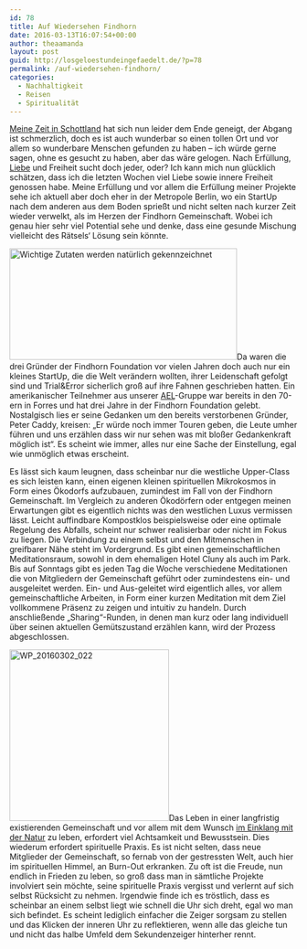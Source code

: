 ```yaml
---
id: 78
title: Auf Wiedersehen Findhorn
date: 2016-03-13T16:07:54+00:00
author: theaamanda
layout: post
guid: http://losgeloestundeingefaedelt.de/?p=78
permalink: /auf-wiedersehen-findhorn/
categories:
  - Nachhaltigkeit
  - Reisen
  - Spiritualität
---
```

[Meine Zeit in Schottland](http://losgeloestundeingefaedelt.de/applied-ecovillage-living-findhorn/) hat sich nun leider dem Ende geneigt, der Abgang ist schmerzlich, doch es ist auch wunderbar so einen tollen Ort und vor allem so wunderbare Menschen gefunden zu haben – ich würde gerne sagen, ohne es gesucht zu haben, aber das wäre gelogen. Nach Erfüllung, [Liebe](http://mymonk.de/keine-liebe/) und Freiheit sucht doch jeder, oder? Ich kann mich nun glücklich schätzen, dass ich die letzten Wochen viel Liebe sowie innere Freiheit genossen habe. Meine Erfüllung und vor allem die Erfüllung meiner Projekte sehe ich aktuell aber doch eher in der Metropole Berlin, wo ein StartUp nach dem anderen aus dem Boden sprießt und nicht selten nach kurzer Zeit wieder verwelkt, als im Herzen der Findhorn Gemeinschaft. Wobei ich genau hier sehr viel Potential sehe und denke, dass eine gesunde Mischung vielleicht des Rätsels&#8216; Lösung sein könnte.

<img class=" wp-image-80 alignleft" src="https://theaamanda.github.io//images/2016/03/WP_20160308_002-300x147.jpg" alt="Wichtige Zutaten werden natürlich gekennzeichnet" width="398" height="195" srcset="https://theaamanda.github.io//images/2016/03/WP_20160308_002-300x147.jpg 300w, https://theaamanda.github.io//images/2016/03/WP_20160308_002-768x375.jpg 768w, https://theaamanda.github.io//images/2016/03/WP_20160308_002-1024x500.jpg 1024w, https://theaamanda.github.io//images/2016/03/WP_20160308_002-630x308.jpg 630w, https://theaamanda.github.io//images/2016/03/WP_20160308_002-1080x528.jpg 1080w, https://theaamanda.github.io//images/2016/03/WP_20160308_002.jpg 1500w" sizes="(max-width: 398px) 100vw, 398px" />Da waren die drei Gründer der Findhorn Foundation vor vielen Jahren doch auch nur ein kleines StartUp, die die Welt verändern wollten, ihrer Leidenschaft gefolgt sind und Trial&Error sicherlich groß auf ihre Fahnen geschrieben hatten. Ein amerikanischer Teilnehmer aus unserer [AEL](http://losgeloestundeingefaedelt.de/applied-ecovillage-living-findhorn/)-Gruppe war bereits in den 70-ern in Forres und hat drei Jahre in der Findhorn Foundation gelebt. Nostalgisch lies er seine Gedanken um den bereits verstorbenen Gründer, Peter Caddy, kreisen: „Er würde noch immer Touren geben, die Leute umher führen und uns erzählen dass wir nur sehen was mit bloßer Gedankenkraft möglich ist“. Es scheint wie immer, alles nur eine Sache der Einstellung, egal wie unmöglich etwas erscheint.

Es lässt sich kaum leugnen, dass scheinbar nur die westliche Upper-Class es sich leisten kann, einen eigenen kleinen spirituellen Mikrokosmos in Form eines Ökodorfs aufzubauen, zumindest im Fall von der Findhorn Gemeinschaft. Im Vergleich zu anderen Ökodörfern oder entgegen meinen Erwartungen gibt es eigentlich nichts was den westlichen Luxus vermissen lässt. Leicht auffindbare Kompostklos beispielsweise oder eine optimale Regelung des Abfalls, scheint nur schwer realisierbar oder nicht im Fokus zu liegen. Die Verbindung zu einem selbst und den Mitmenschen in greifbarer Nähe steht im Vordergrund. Es gibt einen gemeinschaftlichen Meditationsraum, sowohl in dem ehemaligen Hotel Cluny als auch im Park. Bis auf Sonntags gibt es jeden Tag die Woche verschiedene Meditationen die von Mitgliedern der Gemeinschaft geführt oder zumindestens ein- und ausgeleitet werden. Ein- und Aus-geleitet wird eigentlich alles, vor allem gemeinschaftliche Arbeiten, in Form einer kurzen Meditation mit dem Ziel vollkommene Präsenz zu zeigen und intuitiv zu handeln. Durch anschließende „Sharing“-Runden, in denen man kurz oder lang individuell über seinen aktuellen Gemütszustand erzählen kann, wird der Prozess abgeschlossen.

<img class="size-medium wp-image-83 alignright" src="https://theaamanda.github.io//images/2016/03/WP_20160302_022-279x300.jpg" alt="WP_20160302_022" width="279" height="300" srcset="https://theaamanda.github.io//images/2016/03/WP_20160302_022-279x300.jpg 279w, https://theaamanda.github.io//images/2016/03/WP_20160302_022-768x825.jpg 768w, https://theaamanda.github.io//images/2016/03/WP_20160302_022-630x677.jpg 630w, https://theaamanda.github.io//images/2016/03/WP_20160302_022.jpg 918w" sizes="(max-width: 279px) 100vw, 279px" />Das Leben in einer langfristig existierenden Gemeinschaft und vor allem mit dem Wunsch [im Einklang mit der Natur](http://losgeloestundeingefaedelt.de/schottisches-hochland-waldsterben/) zu leben, erfordert viel Achtsamkeit und Bewusstsein. Dies wiederum erfordert spirituelle Praxis. Es ist nicht selten, dass neue Mitglieder der Gemeinschaft, so fernab von der gestressten Welt, auch hier im spirituellen Himmel, an Burn-Out erkranken. Zu oft ist die Freude, nun endlich in Frieden zu leben, so groß dass man in sämtliche Projekte involviert sein möchte, seine spirituelle Praxis vergisst und verlernt auf sich selbst Rücksicht zu nehmen. Irgendwie finde ich es tröstlich, dass es scheinbar an einem selbst liegt wie schnell die Uhr sich dreht, egal wo man sich befindet. Es scheint lediglich einfacher die Zeiger sorgsam zu stellen und das Klicken der inneren Uhr zu reflektieren, wenn alle das gleiche tun und nicht das halbe Umfeld dem Sekundenzeiger hinterher rennt.